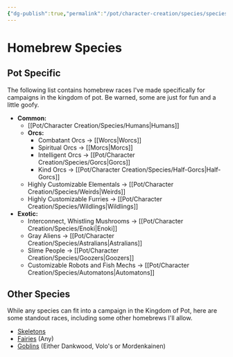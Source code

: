 ```yaml
---
{"dg-publish":true,"permalink":"/pot/character-creation/species/species-index/"}
---
```


# Homebrew Species
## Pot Specific
The following list contains homebrew races I've made specifically for campaigns in the kingdom of pot. Be warned, some are just for fun and a little goofy.
- **Common:**
	- [[Pot/Character Creation/Species/Humans\|Humans]]
	- **Orcs:**
		- Combatant Orcs -> [[Worcs\|Worcs]]
		- Spiritual Orcs -> [[Morcs\|Morcs]]
		- Intelligent Orcs -> [[Pot/Character Creation/Species/Gorcs\|Gorcs]]
		- Kind Orcs -> [[Pot/Character Creation/Species/Half-Gorcs\|Half-Gorcs]]
	- Highly Customizable Elementals -> [[Pot/Character Creation/Species/Weirds\|Weirds]]
	- Highly Customizable Furries -> [[Pot/Character Creation/Species/Wildlings\|Wildlings]]
- **Exotic:**
	- Interconnect, Whistling Mushrooms -> [[Pot/Character Creation/Species/Enoki\|Enoki]]
	- Gray Aliens -> [[Pot/Character Creation/Species/Astralians\|Astralians]]
	- Slime People -> [[Pot/Character Creation/Species/Goozers\|Goozers]]
	- Customizable Robots and Fish Mechs -> [[Pot/Character Creation/Species/Automatons\|Automatons]]
## Other Species
While any species can fit into a campaign in the Kingdom of Pot, here are some standout races, including some other homebrews I'll allow.
- [Skeletons](https://www.dandwiki.com/wiki/Skeleton_(5e_Race))
- [Fairies](http://dnd5e.wikidot.com/lineage:fairy) (Any)
- [Goblins](http://dnd5e.wikidot.com/lineage:goblin) (Either Dankwood, Volo's or Mordenkainen)